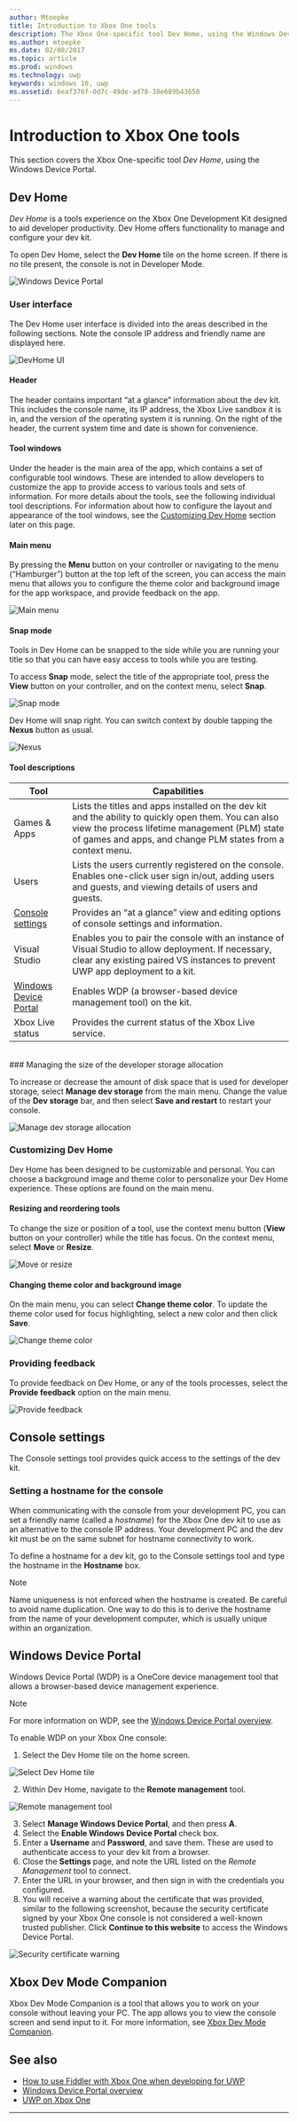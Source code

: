 ---author: Mtoepke
title: Introduction to Xbox One tools
description: The Xbox One-specific tool Dev Home, using the Windows Device Portal.
ms.author: mtoepke
ms.date: 02/08/2017
ms.topic: article
ms.prod: windows
ms.technology: uwp
keywords: windows 10, uwp
ms.assetid: 6eaf376f-0d7c-49de-ad78-38e689b43658
---# Introduction to Xbox One toolsThis section covers the Xbox One-specific tool _Dev Home_, using the Windows Device Portal.## Dev Home_Dev Home_ is a tools experience on the Xbox One Development Kit designed to aid developer productivity. Dev Home offers functionality to manage and configure your dev kit.To open Dev Home, select the **Dev Home** tile on the home screen. If there is no tile present, the console is not in Developer Mode.  ![Windows Device Portal](images/windowsdeviceportal_1.png)### User interfaceThe Dev Home user interface is divided into the areas described in the following sections. Note the console IP address and friendly name are displayed here.  ![DevHome UI](images/devhome_ui.png)#### HeaderThe header contains important “at a glance” information about the dev kit. This includes the console name, its IP address, the Xbox Live sandbox it is in, and the version of the operating system it is running. On the right of the header, the current system time and date is shown for convenience.#### Tool windowsUnder the header is the main area of the app, which contains a set of configurable tool windows. These are intended to allow developers to customize the app to provide access to various tools and sets of information. For more details about the tools, see the following individual tool descriptions. For information about how to configure the layout and appearance of the tool windows, see the [Customizing Dev Home](#customizing-dev-home) section later on this page.#### Main menuBy pressing the **Menu** button on your controller or navigating to the menu (“Hamburger”) button at the top left of the screen, you can access the main menu that allows you to configure the theme color and background image for the app workspace, and provide feedback on the app.  ![Main menu](images/devhome_mainmenu.png)#### Snap modeTools in Dev Home can be snapped to the side while you are running your title so that you can have easy access to tools while you are testing.To access **Snap** mode, select the title of the appropriate tool, press the **View** button on your controller, and on the context menu, select **Snap**.  ![Snap mode](images/devhome_snapmode.png)Dev Home will snap right. You can switch context by double tapping the **Nexus** button as usual.  ![Nexus](images/devhome_nexus.png)#### Tool descriptions| Tool	| Capabilities ||-------|--------------|| Games & Apps	| Lists the titles and apps installed on the dev kit and the ability to quickly open them. You can also view the process lifetime management (PLM) state of games and apps, and change PLM states from a context menu. || Users	| Lists the users currently registered on the console. Enables one-click user sign in/out, adding users and guests, and viewing details of users and guests. || [Console settings](#console-settings) | Provides an “at a glance” view and editing options of console settings and information. || Visual Studio | Enables you to pair the console with an instance of Visual Studio to allow deployment. If necessary, clear any existing paired VS instances to prevent UWP app deployment to a kit. || [Windows Device Portal](#windows-device-portal) |	Enables WDP (a browser-based device management tool) on the kit. || Xbox Live status | Provides the current status of the Xbox Live service. |<br/>### Managing the size of the developer storage allocationTo increase or decrease the amount of disk space that is used for developer storage, select **Manage dev storage** from the main menu. Change the value of the **Dev storage** bar, and then select **Save and restart** to restart your console.  ![Manage dev storage allocation](images/devhome_storage.png)### Customizing Dev HomeDev Home has been designed to be customizable and personal. You can choose a background image and theme color to personalize your Dev Home experience. These options are found on the main menu.#### Resizing and reordering toolsTo change the size or position of a tool, use the context menu button (**View** button on your controller) while the title has focus. On the context menu, select **Move** or **Resize**.  ![Move or resize](images/devhome_move.png)#### Changing theme color and background imageOn the main menu, you can select **Change theme color**. To update the theme color used for focus highlighting, select a new color and then click **Save**.  ![Change theme color](images/devhome_colors.png)### Providing feedbackTo provide feedback on Dev Home, or any of the tools processes, select the **Provide feedback** option on the main menu.  ![Provide feedback](images/devhome_feedback.png)## Console settingsThe Console settings tool provides quick access to the settings of the dev kit.### Setting a hostname for the consoleWhen communicating with the console from your development PC, you can set a friendly name (called a _hostname_) for the Xbox One dev kit to use as an alternative to the console IP address. Your development PC and the dev kit must be on the same subnet for hostname connectivity to work.  To define a hostname for a dev kit, go to the Console settings tool and type the hostname in the __Hostname__ box.  > [!NOTE]> Name uniqueness is not enforced when the hostname is created. Be careful to avoid name duplication. One way to do this is to derive the hostname from the name of your development computer, which is usually unique within an organization.## Windows Device PortalWindows Device Portal (WDP) is a OneCore device management tool that allows a browser-based device management experience.> [!NOTE]> For more information on WDP, see the [Windows Device Portal overview](../debug-test-perf/device-portal.md).To enable WDP on your Xbox One console:1. Select the Dev Home tile on the home screen.  ![Select Dev Home tile](images/windowsdeviceportal_1.png)2. Within Dev Home, navigate to the **Remote management** tool.  ![Remote management tool](images/windowsdeviceportal_2.png)3. Select __Manage Windows Device Portal__, and then press __A__.4. Select the __Enable Windows Device Portal__ check box.5. Enter a __Username__ and __Password__, and save them. These are used to authenticate access to your dev kit from a browser.6. Close the __Settings__ page, and note the URL listed on the _Remote Management_ tool to connect.7. Enter the URL in your browser, and then sign in with the credentials you configured.8. You will receive a warning about the certificate that was provided, similar to the following screenshot, because the security certificate signed by your Xbox One console is not considered a well-known trusted publisher. Click **Continue to this website** to access the Windows Device Portal.  ![Security certificate warning](images/security_cert_warning.jpg)## Xbox Dev Mode CompanionXbox Dev Mode Companion is a tool that allows you to work on your console without leaving your PC. The app allows you to view the console screen and send input to it. For more information, see [Xbox Dev Mode Companion](xbox-dev-mode-companion.md).## See also- [How to use Fiddler with Xbox One when developing for UWP](uwp-fiddler.md)- [Windows Device Portal overview](../debug-test-perf/device-portal.md)- [UWP on Xbox One](index.md)----